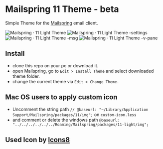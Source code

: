 # Mailspring 11 Theme - beta


Simple Theme for the [Mailspring](http://www.getmailspring.com/) email client.

![Mailspring · 11 Light Theme](https://user-images.githubusercontent.com/24461557/124295049-ac583900-db58-11eb-91a8-02f7d58c4610.png)
![Mailspring · 11 Light Theme -settings](https://user-images.githubusercontent.com/24461557/124294964-99ddff80-db58-11eb-9e61-edcc3d5fd727.png)
![Mailspring · 11 Light Theme -msg](https://user-images.githubusercontent.com/24461557/124291142-89c42100-db54-11eb-831f-ad32f1201946.png)
![Mailspring · 11 Light Theme -v-pane](https://user-images.githubusercontent.com/24461557/124291269-b2e4b180-db54-11eb-8a1d-f32f1d2f083d.png)

  
## Install

- clone this repo on your pc or download it.<br>
- open Mailspring, go to `Edit > Install Theme` and select downloaded theme folder.<br>
- change the current theme via `Edit > Change Theme.`

## Mac OS users to apply custom icon
- Uncomment the string path `// @baseurl: "~/Library/Application Support/Mailspring/packages/11/img";`  on `custom-icon.less`
- and comment or delete the windows path `@baseurl: "../../../../../../Roaming/Mailspring/packages/11-light/img";`
 ## Used Icon by <a target="_blank" href="https://icons8.com">Icons8</a>
